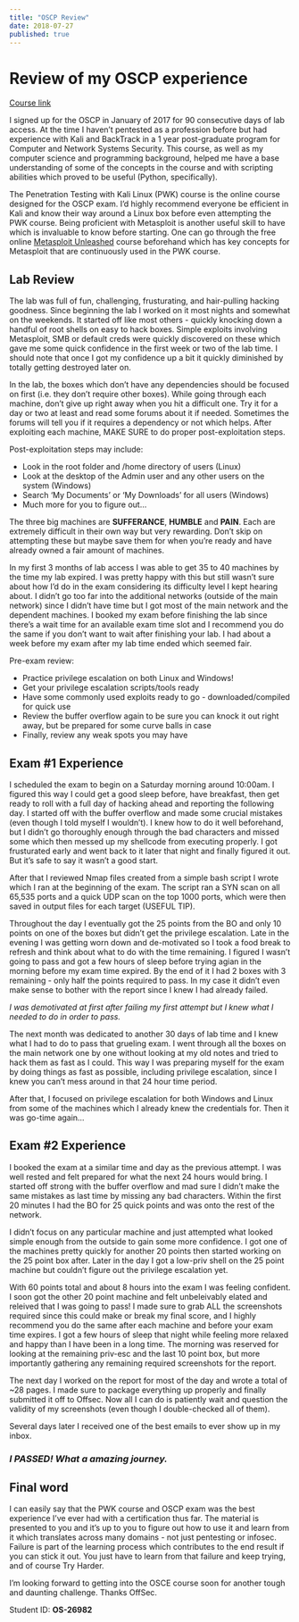 ```yaml
---
title: "OSCP Review"
date: 2018-07-27
published: true
---
```


# Review of my OSCP experience
[Course link](https://www.offensive-security.com/pwk-oscp/)

I signed up for the OSCP in January of 2017 for 90 consecutive days of lab access. At the time I haven’t pentested as a profession before but had experience with Kali and BackTrack in a 1 year post-graduate program for Computer and Network Systems Security. This course, as well as my computer science and programming background, helped me have a base understanding of some of the concepts in the course and with scripting abilities which proved to be useful (Python, specifically).

The Penetration Testing with Kali Linux (PWK) course is the online course designed for the OSCP exam. I’d highly recommend everyone be efficient in Kali and know their way around a Linux box before even attempting the PWK course. Being proficient with Metasploit is another useful skill to have which is invaluable to know before starting. One can go through the free online [Metasploit Unleashed](https://www.offensive-security.com/metasploit-unleashed/) course beforehand which has key concepts for Metasploit that are continuously used in the PWK course.


## Lab Review

The lab was full of fun, challenging, frusturating, and hair-pulling hacking goodness. Since beginning the lab I worked on it most nights and somewhat on the weekends. It started off like most others - quickly knocking down a handful of root shells on easy to hack boxes. Simple exploits involving Metasploit, SMB or default creds were quickly discovered on these which gave me some quick confidence in the first week or two of the lab time. I should note that once I got my confidence up a bit it quickly diminished by totally getting destroyed later on.


In the lab, the boxes which don’t have any dependencies should be focused on first (i.e. they don’t require other boxes). While going through each machine, don’t give up right away when you hit a difficult one. Try it for a day or two at least and read some forums about it if needed. Sometimes the forums will tell you if it requires a dependency or not which helps. After exploiting each machine, MAKE SURE to do proper post-exploitation steps.

Post-exploitation steps may include:
- Look in the root folder and /home directory of users (Linux)
- Look at the desktop of the Admin user and any other users on the system (Windows)
- Search ‘My Documents’ or ‘My Downloads’ for all users (Windows)
- Much more for you to figure out…


The three big machines are **SUFFERANCE**, **HUMBLE** and **PAIN**. Each are extremely difficult in their own way but very rewarding. Don’t skip on attempting these but maybe save them for when you’re ready and have already owned a fair amount of machines. 


In my first 3 months of lab access I was able to get 35 to 40 machines by the time my lab expired. I was pretty happy with this but still wasn’t sure about how I’d do in the exam considering its difficulty level I kept hearing about. I didn’t go too far into the additional networks (outside of the main network) since I didn’t have time but I got most of the main network and the dependent machines. I booked my exam before finishing the lab since there’s a wait time for an available exam time slot and I recommend you do the same if you don’t want to wait after finishing your lab. I had about a week before my exam after my lab time ended which seemed fair. 

Pre-exam review:
- Practice privilege escalation on both Linux and Windows!
- Get your privilege escalation scripts/tools ready
- Have some commonly used exploits ready to go - downloaded/compiled for quick use
- Review the buffer overflow again to be sure you can knock it out right away, but be prepared for some curve balls in case
- Finally, review any weak spots you may have


## Exam #1 Experience

I scheduled the exam to begin on a Saturday morning around 10:00am. I figured this way I could get a good sleep before, have breakfast, then get ready to roll with a full day of hacking ahead and reporting the following day. I started off with the buffer overflow and made some crucial mistakes (even though I told myself I wouldn’t). I knew how to do it well beforehand, but I didn’t go thoroughly enough through the bad characters and missed some which then messed up my shellcode from executing properly. I got frusturated early and went back to it later that night and finally figured it out. But it’s safe to say it wasn’t a good start. 

After that I reviewed Nmap files created from a simple bash script I wrote which I ran at the beginning of the exam. The script ran a SYN scan on all 65,535 ports and a quick UDP scan on the top 1000 ports, which were then saved in output files for each target (USEFUL TIP). 

Throughout the day I eventually got the 25 points from the BO and only 10 points on one of the boxes but didn’t get the privilege escalation. Late in the evening I was getting worn down and de-motivated so I took a food break to refresh and think about what to do with the time remaining. I figured I wasn’t going to pass and got a few hours of sleep before trying agian in the morning before my exam time expired. By the end of it I had 2 boxes with 3 remaining - only half the points required to pass. In my case it didn’t even make sense to bother with the report since I knew I had already failed. 

_I was demotivated at first after failing my first attempt but I knew what I needed to do in order to pass._

The next month was dedicated to another 30 days of lab time and I knew what I had to do to pass that grueling exam. I went through all the boxes on the main network one by one without looking at my old notes and tried to hack them as fast as I could. This way I was preparing myself for the exam by doing things as fast as possible, including privilege escalation, since I knew you can’t mess around in that 24 hour time period. 

After that, I focused on privilege escalation for both Windows and Linux from some of the machines which I already knew the credentials for. Then it was go-time again… 


## Exam #2 Experience

I booked the exam at a similar time and day as the previous attempt. I was well rested and felt prepared for what the next 24 hours would bring. I started off strong with the buffer overflow and mad sure I didn’t make the same mistakes as last time by missing any bad characters. Within the first 20 minutes I had the BO for 25 quick points and was onto the rest of the network. 

I didn’t focus on any particular machine and just attempted what looked simple enough from the outside to gain some more confidence. I got one of the machines pretty quickly for another 20 points then started working on the 25 point box after. Later in the day I got a low-priv shell on the 25 point machine but couldn’t figure out the privilege escalation yet. 

With 60 points total and about 8 hours into the exam I was feeling confident. I soon got the other 20 point machine and felt unbeleivably elated and releived that I was going to pass! I made sure to grab ALL the screenshots required since this could make or break my final score, and I highly recommend you do the same after each machine and before your exam time expires. I got a few hours of sleep that night while feeling more relaxed and happy than I have been in a long time. The morning was reserved for looking at the remaining priv-esc and the last 10 point box, but more importantly gathering any remaining required screenshots for the report. 

The next day I worked on the report for most of the day and wrote a total of ~28 pages. I made sure to package everything up properly and finally submitted it off to Offsec. Now all I can do is patiently wait and question the validity of my screenshots (even though I double-checked all of them). 


Several days later I received one of the best emails to ever show up in my inbox.

### **_I PASSED! What a amazing journey._**


## Final word

I can easily say that the PWK course and OSCP exam was the best experience I’ve ever had with a certification thus far. 
The material is presented to you and it’s up to you to figure out how to use it and learn from it which translates across many domains - not just pentesting or infosec. Failure is part of the learning process which contributes to the end result if you can stick it out. You just have to learn from that failure and keep trying, and of course Try Harder.

I’m looking forward to getting into the OSCE course soon for another tough and daunting challenge. Thanks OffSec.


Student ID: **OS-26982**
